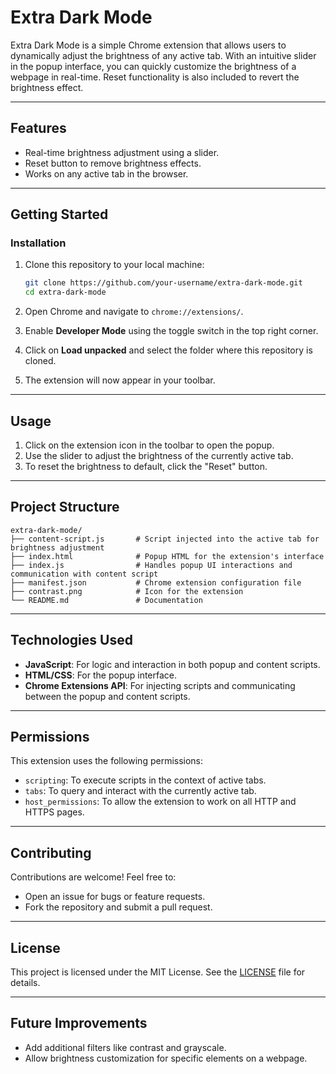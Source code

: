 # **Extra Dark Mode**

Extra Dark Mode is a simple Chrome extension that allows users to dynamically adjust the brightness of any active tab. With an intuitive slider in the popup interface, you can quickly customize the brightness of a webpage in real-time. Reset functionality is also included to revert the brightness effect.

---

## **Features**
- Real-time brightness adjustment using a slider.
- Reset button to remove brightness effects.
- Works on any active tab in the browser.

---

## **Getting Started**

### **Installation**
1. Clone this repository to your local machine:
   ```bash
   git clone https://github.com/your-username/extra-dark-mode.git
   cd extra-dark-mode
   ```

2. Open Chrome and navigate to `chrome://extensions/`.

3. Enable **Developer Mode** using the toggle switch in the top right corner.

4. Click on **Load unpacked** and select the folder where this repository is cloned.

5. The extension will now appear in your toolbar.

---

## **Usage**
1. Click on the extension icon in the toolbar to open the popup.
2. Use the slider to adjust the brightness of the currently active tab.
3. To reset the brightness to default, click the "Reset" button.

---

## **Project Structure**
```
extra-dark-mode/
├── content-script.js       # Script injected into the active tab for brightness adjustment
├── index.html              # Popup HTML for the extension's interface
├── index.js                # Handles popup UI interactions and communication with content script
├── manifest.json           # Chrome extension configuration file
├── contrast.png            # Icon for the extension
└── README.md               # Documentation
```

---

## **Technologies Used**
- **JavaScript**: For logic and interaction in both popup and content scripts.
- **HTML/CSS**: For the popup interface.
- **Chrome Extensions API**: For injecting scripts and communicating between the popup and content scripts.

---

## **Permissions**
This extension uses the following permissions:
- `scripting`: To execute scripts in the context of active tabs.
- `tabs`: To query and interact with the currently active tab.
- `host_permissions`: To allow the extension to work on all HTTP and HTTPS pages.

---

## **Contributing**
Contributions are welcome! Feel free to:
- Open an issue for bugs or feature requests.
- Fork the repository and submit a pull request.

---

## **License**
This project is licensed under the MIT License. See the [LICENSE](LICENSE) file for details.

---

## **Future Improvements**
- Add additional filters like contrast and grayscale.
- Allow brightness customization for specific elements on a webpage.
